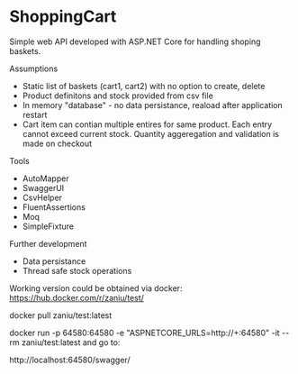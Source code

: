 # ShoppingCart
Simple web API developed with ASP.NET Core for handling shoping baskets.

Assumptions
- Static list of baskets (cart1, cart2) with no option to create, delete
- Product definitons and stock provided from csv file
- In memory "database" - no data persistance, reaload after application restart
- Cart item can contian multiple entires for same product. Each entry cannot exceed current stock. Quantity aggeregation and validation is made on checkout 

Tools
- AutoMapper
- SwaggerUI
- CsvHelper
- FluentAssertions
- Moq
- SimpleFixture 

Further development
- Data persistance
- Thread safe stock operations


Working version could be obtained via docker:
https://hub.docker.com/r/zaniu/test/

docker pull zaniu/test:latest

docker run -p 64580:64580 -e "ASPNETCORE_URLS=http://+:64580" -it --rm zaniu/test:latest
and go to:

http://localhost:64580/swagger/
